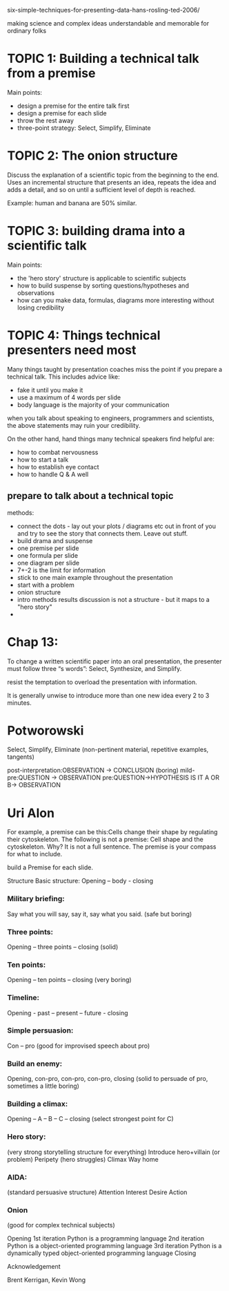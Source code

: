 
six-simple-techniques-for-presenting-data-hans-rosling-ted-2006/


making science and complex ideas understandable and memorable for ordinary folks

# TOPIC 1: Building a technical talk from a premise

Main points:

* design a premise for the entire talk first
* design a premise for each slide
* throw the rest away
* three-point strategy: Select, Simplify, Eliminate


# TOPIC 2: The onion structure

Discuss the explanation of a scientific topic from the beginning to the end. Uses an incremental structure that presents an idea, repeats the idea and adds a detail, and so on until a sufficient level of depth is reached.

Example: human and banana are 50% similar.


# TOPIC 3: building drama into a scientific talk

Main points:

* the 'hero story' structure is applicable to scientific subjects
* how to build suspense by sorting questions/hypotheses and observations
* how can you make data, formulas, diagrams more interesting without losing credibility


# TOPIC 4: Things technical presenters need most

Many things taught by presentation coaches miss the point if you prepare a technical talk. This includes advice like:

* fake it until you make it
* use a maximum of 4 words per slide
* body language is the majority of your communication

when you talk about speaking to engineers, programmers and scientists, the above statements may ruin your credibility. 

On the other hand, hand things many technical speakers find helpful are:

* how to combat nervousness
* how to start a talk
* how to establish eye contact
* how to handle Q & A well


## prepare to talk about a technical topic

methods:

* connect the dots - lay out your plots / diagrams etc out in front of you and try to see the story that connects them. Leave out stuff.
* build drama and suspense
* one premise per slide
* one formula per slide
* one diagram per slide
* 7+-2 is the limit for information
* stick to one main example throughout the presentation
* start with a problem
* onion structure
* intro methods results discussion is not a structure - but it maps to a "hero story"
* 

# Chap 13:
To change a written scientific paper into an oral presentation, the presenter must follow three “s words”: Select, Synthesize, and Simplify.

resist the temptation to overload the presentation with
information.

It is generally unwise to introduce more than one new
idea every 2 to 3 minutes.

# Potworowski

Select, Simplify, Eliminate (non-pertinent material, repetitive examples, tangents)

post-interpretation:OBSERVATION -> CONCLUSION (boring)
mild-pre:QUESTION -> OBSERVATION
pre:QUESTION->HYPOTHESIS IS IT A OR B-> OBSERVATION



# Uri Alon

For example, a premise can be this:Cells
change their shape by regulating their cytoskeleton.
The following is not a premise:
Cell shape and the cytoskeleton. Why? It
is not a full sentence. The premise is your
compass for what to include. 

build a Premise for each slide.




Structure
Basic structure:
Opening – body - closing

### Military briefing:
Say what you will say, say it, say what you said. 
(safe but boring) 

### Three points:
Opening – three points – closing
(solid)

### Ten points:
Opening – ten points – closing
(very boring)

### Timeline:
Opening - past – present – future - closing

### Simple persuasion:
Con – pro
(good for improvised speech about pro)

### Build an enemy: 
Opening, con-pro, con-pro, con-pro, closing 
(solid to persuade of pro, sometimes a little boring) 

### Building a climax:
Opening – A – B – C – closing
(select strongest point for C)


### Hero story:
(very strong storytelling structure for everything)
Introduce hero+villain (or problem)
Peripety (hero struggles)
Climax
Way home

### AIDA:
(standard persuasive structure)
Attention
Interest
Desire
Action

### Onion
(good for complex technical subjects)

Opening
1st iteration
Python is a programming language
2nd iteration
Python is a object-oriented programming language
3rd iteration
Python is a dynamically typed object-oriented programming language
Closing

Acknowledgement

Brent Kerrigan, Kevin Wong

